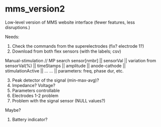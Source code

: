 # mms_version2
Low-level version of MMS website interface (fewer features, less disruptions.)

Needs: 
1. Check the commands from the superelectrodes (fix? electrode 1?)
2. Download from both flex sensors (with the labels; csv)

Manual-stimulation // MP search
sensor[nmbr] || sensorVal || variation from sensorVal(%) || timeStamps || amplitude || anode-cathode || stimulationActive || ...
... || parameters: freq, phase dur, etc. 


3. Peak detector of the signal (min-max-avg)?
4. Impedance? Voltage? 
5. Parameters controllable
6. Electrodes 1-2 problem
7. Problem with the signal sensor (NULL values?)


Maybe? 
1. Battery indicator? 
